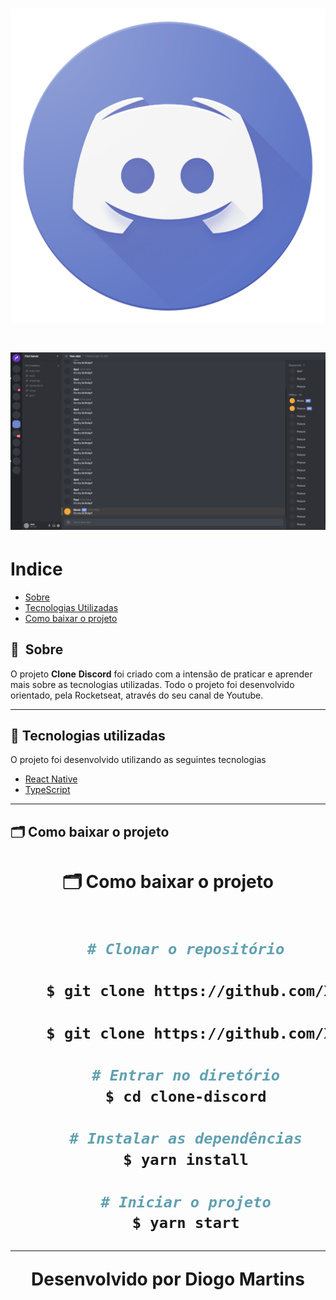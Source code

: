 <h1 align="center">
    <img src='./src/assets/discord-logo.png'>
</h1>

<h1 align="center">
    <img src="./src/assets/discord-final.png">
</h1>

# Indice

- [Sobre](#-sobre)
- [Tecnologias Utilizadas](#-tecnologias-utilizadas)
- [Como baixar o projeto](#-como-baixar-o-projeto)

## 🔖&nbsp; Sobre

O projeto **Clone** **Discord** foi criado com a intensão de praticar e aprender mais sobre as tecnologias utilizadas. Todo o projeto foi desenvolvido orientado, pela Rocketseat, através do seu canal de Youtube.

---

## 🚀 Tecnologias utilizadas

O projeto foi desenvolvido utilizando as seguintes tecnologias

- [React Native](https://reactnative.dev/)
- [TypeScript](https://www.typescriptlang.org/)

---

## 🗂 Como baixar o projeto

<h1 align="center"><p>🗂 Como baixar o projeto 

```bash

    # Clonar o repositório

    $ git clone https://github.com/Xavi002/Clone-Discord

    $ git clone https://github.com/Xavi002/Clone-Discord.git

    # Entrar no diretório
    $ cd clone-discord

    # Instalar as dependências
    $ yarn install

    # Iniciar o projeto
    $ yarn start
```

---

Desenvolvido por Diogo Martins

